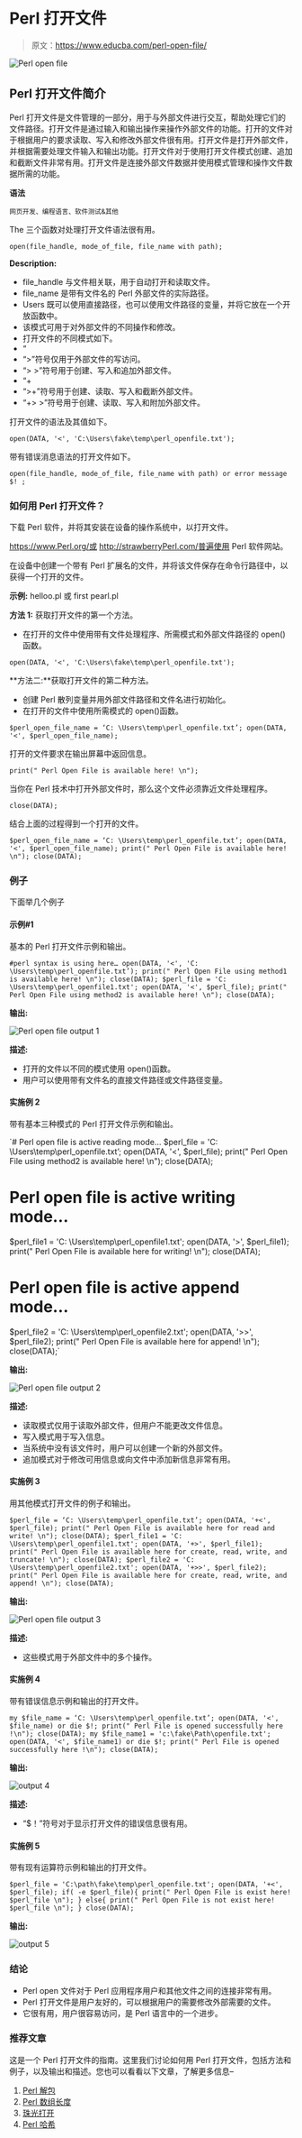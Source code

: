 # Perl 打开文件

> 原文：<https://www.educba.com/perl-open-file/>

![Perl open file](img/1e243a2011252fea1e02570b56469ca3.png)



## Perl 打开文件简介

Perl 打开文件是文件管理的一部分，用于与外部文件进行交互，帮助处理它们的文件路径。打开文件是通过输入和输出操作来操作外部文件的功能。打开的文件对于根据用户的要求读取、写入和修改外部文件很有用。打开文件是打开外部文件，并根据需要处理文件输入和输出功能。打开文件对于使用打开文件模式创建、追加和截断文件非常有用。打开文件是连接外部文件数据并使用模式管理和操作文件数据所需的功能。

**语法**

<small>网页开发、编程语言、软件测试&其他</small>

‌The 三个函数对处理打开文件语法很有用。

`open(file_handle, mode_of_file, file_name with path);`

**‌Description:**

*   file_handle 与文件相关联，用于自动打开和读取文件。
*   file_name 是带有文件名的 Perl 外部文件的实际路径。
*   ‌Users 既可以使用直接路径，也可以使用文件路径的变量，并将它放在一个开放函数中。
*   该模式可用于对外部文件的不同操作和修改。
*   打开文件的不同模式如下。
*   “
*   “>”符号仅用于外部文件的写访问。
*   “> >”符号用于创建、写入和追加外部文件。
*   “+
*   “>+”符号用于创建、读取、写入和截断外部文件。
*   “+> >”符号用于创建、读取、写入和附加外部文件。

打开文件的语法及其值如下。

`open(DATA, '<', 'C:\Users\fake\temp\perl_openfile.txt');`

带有错误消息语法的打开文件如下。

`open(file_handle, mode_of_file, file_name with path) or error message $! ;`

### 如何用 Perl 打开文件？

下载 Perl 软件，并将其安装在设备的操作系统中，以打开文件。

https://www.Perl.org/或 http://strawberryPerl.com/普遍使用 Perl 软件网站。

在设备中创建一个带有 Perl 扩展名的文件，并将该文件保存在命令行路径中，以获得一个打开的文件。

**示例:** helloo.pl 或 first pearl.pl

**方法 1:** 获取打开文件的第一个方法。

*   在打开的文件中使用带有文件处理程序、所需模式和外部文件路径的 open()函数。

`open(DATA, '<', 'C:\Users\fake\temp\perl_openfile.txt');`

**方法二:**获取打开文件的第二种方法。

*   创建 Perl 散列变量并用外部文件路径和文件名进行初始化。
*   在打开的文件中使用所需模式的 open()函数。

`$perl_open_file_name = ‘C: \Users\temp\perl_openfile.txt’;
open(DATA, '<', $perl_open_file_name);`

打开的文件要求在输出屏幕中返回信息。

`print(" Perl Open File is available here! \n");`

当你在 Perl 技术中打开外部文件时，那么这个文件必须靠近文件处理程序。

`close(DATA);`

结合上面的过程得到一个打开的文件。

`$perl_open_file_name = ‘C: \Users\temp\perl_openfile.txt’;
open(DATA, '<', $perl_open_file_name);
print(" Perl Open File is available here! \n");
close(DATA);`

### 例子

下面举几个例子

#### 示例#1

基本的 Perl 打开文件示例和输出。

`#perl syntax is using here…
open(DATA, '<', 'C: \Users\temp\perl_openfile.txt’);
print(" Perl Open File using method1 is available here! \n");
close(DATA);
$perl_file = 'C: \Users\temp\perl_openfile1.txt';
open(DATA, '<', $perl_file);
print(" Perl Open File using method2 is available here! \n");
close(DATA);`

**输出:**

![Perl open file output 1](img/1b7fe101b5e8e7221271ddfcdca8a331.png)



**描述:**

*   打开的文件以不同的模式使用 open()函数。
*   用户可以使用带有文件名的直接文件路径或文件路径变量。

#### 实施例 2

带有基本三种模式的 Perl 打开文件示例和输出。

`# Perl open file is active reading mode…
$perl_file = 'C: \Users\temp\perl_openfile.txt’;
open(DATA, '<', $perl_file);
print(" Perl Open File using method2 is available here! \n");
close(DATA);
# Perl open file is active writing mode…
$perl_file1 = 'C: \Users\temp\perl_openfile1.txt';
open(DATA, '>', $perl_file1);
print(" Perl Open File is available here for writing! \n");
close(DATA);
# Perl open file is active append mode…
$perl_file2 = 'C: \Users\temp\perl_openfile2.txt';
open(DATA, '>>', $perl_file2);
print(" Perl Open File is available here for append! \n");
close(DATA);`

**输出:**

![Perl open file output 2](img/6d83ed110a50b5c863b8051a55c4933e.png)



**描述:**

*   读取模式仅用于读取外部文件，但用户不能更改文件信息。
*   写入模式用于写入信息。
*   当系统中没有该文件时，用户可以创建一个新的外部文件。
*   追加模式对于修改可用信息或向文件中添加新信息非常有用。

#### 实施例 3

用其他模式打开文件的例子和输出。

`$perl_file = ‘C: \Users\temp\perl_openfile.txt’;
open(DATA, '+<', $perl_file);
print(" Perl Open File is available here for read and write! \n");
close(DATA);
$perl_file1 = 'C: \Users\temp\perl_openfile1.txt';
open(DATA, '+>', $perl_file1);
print(" Perl Open File is available here for create, read, write, and truncate! \n");
close(DATA);
$perl_file2 = 'C: \Users\temp\perl_openfile2.txt';
open(DATA, '+>>', $perl_file2);
print(" Perl Open File is available here for create, read, write, and append! \n");
close(DATA);`

**输出:**

![Perl open file output 3](img/cdc8d0c7c236113e71e67871483a20e7.png)



**描述:**

*   这些模式用于外部文件中的多个操作。

#### 实施例 4

带有错误信息示例和输出的打开文件。

`my $file_name = ‘C: \Users\temp\perl_openfile.txt’;
open(DATA, '<', $file_name) or die $!;
print(" Perl File is opened successfully here !\n");
close(DATA);
my $file_name1 = 'c:\fake\Path\openfile.txt';
open(DATA, '<', $file_name1) or die $!;
print(" Perl File is opened successfully here !\n");
close(DATA);`

**输出:**

![output 4](img/b87485c321f27c7972ad97a3978dcaa9.png)



**描述:**

*   “$！”符号对于显示打开文件的错误信息很有用。

#### 实施例 5

带有现有运算符示例和输出的打开文件。

`$perl_file = 'C:\path\fake\temp\perl_openfile.txt';
open(DATA, '+<', $perl_file);
if( -e $perl_file){
print(" Perl Open File is exist here! $perl_file \n");
}
else{
print(" Perl Open File is not exist here! $perl_file \n");
}
close(DATA);`

**输出:**

![output 5](img/141e2fa9ba9361ff3b700e2ba12985d0.png)



### 结论

*   Perl open 文件对于 Perl 应用程序用户和其他文件之间的连接非常有用。
*   Perl 打开文件是用户友好的，可以根据用户的需要修改外部需要的文件。
*   它很有用，用户很容易访问，是 Perl 语言中的一个进步。

### 推荐文章

这是一个 Perl 打开文件的指南。这里我们讨论如何用 Perl 打开文件，包括方法和例子，以及输出和描述。您也可以看看以下文章，了解更多信息–

1.  [Perl 解包](https://www.educba.com/perl-unpack/)
2.  [Perl 数组长度](https://www.educba.com/perl-array-length/)
3.  [珠光打开](https://www.educba.com/perl-open/)
4.  [Perl 哈希](https://www.educba.com/perl-hash/)





